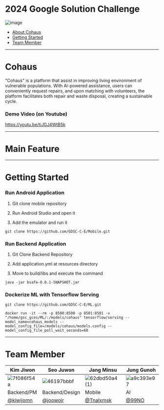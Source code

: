 # 2024 Google Solution Challenge
![image](https://github.com/GDSC-C-E/.github/assets/116738827/ed812d4e-1b8b-4fe0-9ea2-6aac16f4783e)

- [About Cohaus](#Cohaus)
- [Getting Started](#Getting-Started)
- [Team Member](#Team-Member)

---

# Cohaus
"Cohaus" is a platform that assist in improving living environment of vulnerable populations.
With Al-powered assistance, users can conveniently request repairs, and upon matching with volunteers, the platform facilitates both repair and waste disposal, creating a sustainable cycle.

### Demo Video (on Youtube)
https://youtu.be/tiJGJ4WtB5k

---

# Main Feature


---

# Getting Started
### Run Android Application

1. Git clone mobile repository

2. Run Android Studio and open it

3. Add the emulator and run it
```
git clone https://github.com/GDSC-C-E/Mobile.git
```

### Run Backend Application

1. Git Clone Backend Repository

2. Add application.yml at resources directory

3. Move to build/libs and execute the command
```
java -jar bsafe-0.0.1-SNAPSHOT.jar
```

### Dockerize ML with Tensorflow Serving
```
git clone https://github.com/GDSC-C-E/ML.git
```
```
docker run -it --rm -p 8500:8500 -p 8501:8501 -v "/home/gsc_gces/ML/:/models/cohaus" tensorflow/serving --model_name=cohaus_models --model_config_file=/models/cohaus/models.config --model_config_file_poll_wait_seconds=60
```

---

# Team Member

| Kim Jiwon  | Seo Juwon      | Jang Minsu | Jung Gunoh |
|------------|----------------|------------|------------|
| ![7f086f54a](https://github.com/GDSC-C-E/.github/assets/116738827/31728d59-43d5-434b-918a-2d74bbebdd0b) | ![46197bbbf](https://github.com/GDSC-C-E/.github/assets/116738827/d096222e-ce70-4431-b3cf-702801598763) | ![62dbd50a4 (1)](https://github.com/GDSC-C-E/.github/assets/116738827/2cb70ac3-c223-4883-8297-630e404611c2) | ![a9c393e97](https://github.com/GDSC-C-E/.github/assets/116738827/32735f73-78e7-4707-b5a5-3773be9f7e24) |
| Backend/PM | Backend/Design | Mobile     | AI         |
| [@kiwijomn](https://github.com/kiwijomn) | [@joowojr](https://github.com/joowojr) | [@Tnalxmsk](https://github.com/Tnalxmsk) | [@99NO](https://github.com/99NO) |
